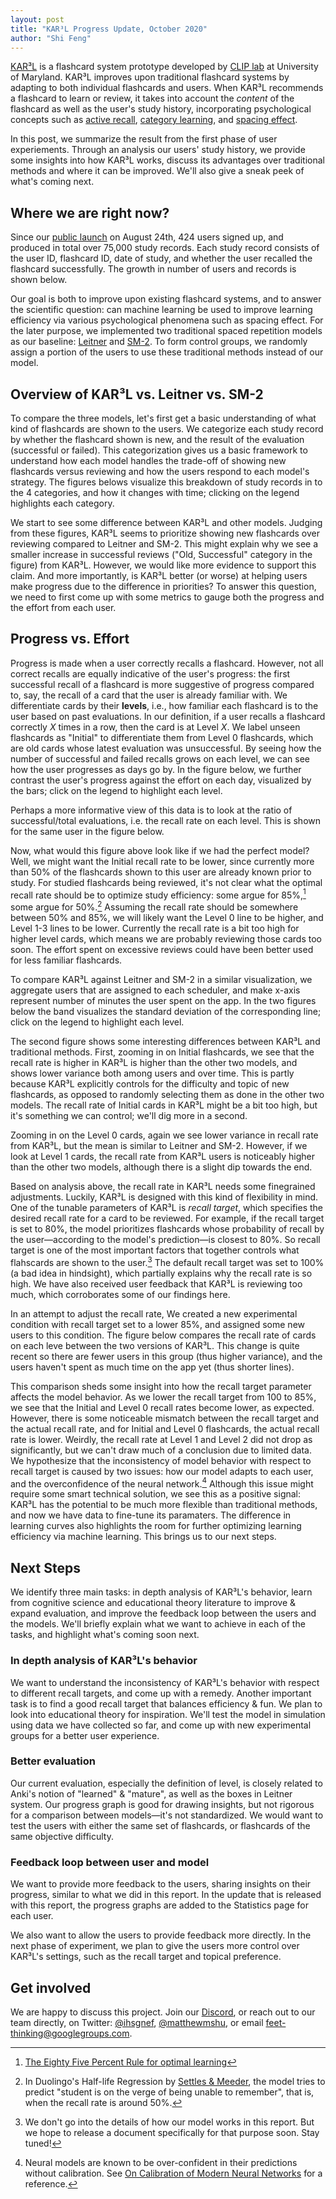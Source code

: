 ```yaml
---
layout: post
title: "KAR³L Progress Update, October 2020"
author: "Shi Feng"
---
```


<head>
  <meta charset="utf-8">
  <script src="https://cdn.jsdelivr.net/npm/vega@5"></script>
  <script src="https://cdn.jsdelivr.net/npm/vega-lite@4"></script>
  <script src="https://cdn.jsdelivr.net/npm/vega-embed@6"></script>
  <style>
    .myDiv {
      text-align: center;
    }
  </style>
</head>

[KAR³L](http://karl.qanta.org/) is a flashcard system prototype developed by [CLIP lab](https://wiki.umiacs.umd.edu/clip/index.php/Main_Page) at University of Maryland. KAR³L improves upon traditional flashcard systems by adapting to both individual flashcards and users. When KAR³L recommends a flashcard to learn or review, it takes into account the _content_ of the flashcard as well as the user's study history, incorporating psychological concepts such as [active recall](https://en.wikipedia.org/wiki/Active_recall), [category learning](https://en.wikipedia.org/wiki/Concept_learning), and [spacing effect](https://en.wikipedia.org/wiki/Spacing_effect).

In this post, we summarize the result from the first phase of user experiements. Through an analysis our users' study history, we provide some insights into how KAR³L works, discuss its advantages over traditional methods and where it can be improved. We'll also give a sneak peek of what's coming next.

## Where we are right now?
Since our [public launch](https://hsquizbowl.org/forums/viewtopic.php?f=123&p=379140&sid=8ae602e914bc1e56736a07030176c718) on August 24th, 424 users signed up, and produced in total over 75,000 study records. Each study record consists of the user ID, flashcard ID, date of study, and whether the user recalled the flashcard successfully. The growth in number of users and records is shown below.

<div id="vis1" class="myDiv"></div>

Our goal is both to improve upon existing flashcard systems, and to answer the scientific question: can machine learning be used to improve learning efficiency via various psychological phenomena such as spacing effect. For the later purpose, we implemented two traditional spaced repetition models as our baseline: [Leitner](https://en.wikipedia.org/wiki/Leitner_system) and [SM-2](https://en.wikipedia.org/wiki/SuperMemo). To form control groups, we randomly assign a portion of the users to use these traditional methods instead of our model.

## Overview of KAR³L vs. Leitner vs. SM-2
To compare the three models, let's first get a basic understanding of what kind of flashcards are shown to the users. We categorize each study record by whether the flashcard shown is new, and the result of the evaluation (successful or failed). This categorization gives us a basic framework to understand how each model handles the trade-off of showing new flashcards versus reviewing and how the users respond to each model's strategy. The figures belows visualize this breakdown of study records in to the 4 categories, and how it changes with time; clicking on the legend highlights each category.

<div id="vis2" class="myDiv"></div>

We start to see some difference between KAR³L and other models. Judging from these figures, KAR³L seems to prioritize showing new flashcards over reviewing compared to Leitner and SM-2. This might explain why we see a smaller increase in successful reviews ("Old, Successful" category in the figure) from KAR³L. However, we would like more evidence to support this claim. And more importantly, is KAR³L better (or worse) at helping users make progress due to the difference in priorities? To answer this question, we need to first come up with some metrics to gauge both the progress and the effort from each user.

## Progress vs. Effort
Progress is made when a user correctly recalls a flashcard. However, not all correct recalls are equally indicative of the user's progress: the first successful recall of a flashcard is more suggestive of progress compared to, say, the recall of a card that the user is already familiar with. We differentiate cards by their __levels__, i.e., how familiar each flashcard is to the user based on past evaluations. In our definition, if a user recalls a flashcard correctly $X$ times in a row, then the card is at Level $X$. We label unseen flashcards as "Initial" to differentiate them from Level 0 flashcards, which are old cards whose latest evaluation was unsuccessful. By seeing how the number of successful and failed recalls grows on each level, we can see how the user progresses as days go by. In the figure below, we further contrast the user's progress against the effort on each day, visualized by the bars; click on the legend to highlight each level.

<div id="vis3" class="myDiv"></div>

Perhaps a more informative view of this data is to look at the ratio of successful/total evaluations, i.e. the recall rate on each level. This is shown for the same user in the figure below.

<div id="vis4" class="myDiv"></div>

Now, what would this figure above look like if we had the perfect model? Well, we might want the Initial recall rate to be lower, since currently more than 50% of the flashcards shown to this user are already known prior to study. For studied flashcards being reviewed, it's not clear what the optimal recall rate should be to optimize study efficiency: some argue for 85%,[^1] some argue for 50%.[^2] Assuming the recall rate should be somewhere between 50% and 85%, we will likely want the Level 0 line to be higher, and Level 1-3 lines to be lower. Currently the recall rate is a bit too high for higher level cards, which means we are probably reviewing those cards too soon. The effort spent on excessive reviews could have been better used for less familiar flashcards.

[^1]: [The Eighty Five Percent Rule for optimal learning](https://www.nature.com/articles/s41467-019-12552-4)
[^2]: In Duolingo's Half-life Regression by [Settles & Meeder](https://www.aclweb.org/anthology/P16-1174/), the model tries to predict "student is on the verge of being unable to remember", that is, when the recall rate is around 50%.

To compare KAR³L against Leitner and SM-2 in a similar visualization, we aggregate users that are assigned to each scheduler, and make x-axis represent number of minutes the user spent on the app. In the two figures below the band visualizes the standard deviation of the corresponding line; click on the legend to highlight each level.

<div id="vis5" class="myDiv"></div>
<div id="vis6" class="myDiv"></div>

The second figure shows some interesting differences between KAR³L and traditional methods. First, zooming in on Initial flashcards, we see that the recall rate is higher in KAR³L is higher than the other two models, and shows lower variance both among users and over time. This is partly because KAR³L explicitly controls for the difficulty and topic of new flashcards, as opposed to randomly selecting them as done in the other two models. The recall rate of Initial cards in KAR³L might be a bit too high, but it's something we can control; we'll dig more in a second.

Zooming in on the Level 0 cards, again we see lower variance in recall rate from KAR³L, but the mean is similar to Leitner and SM-2. However, if we look at Level 1 cards, the recall rate from KAR³L users is noticeably higher than the other two models, although there is a slight dip towards the end.

Based on analysis above, the recall rate in KAR³L needs some finegrained adjustments. Luckily, KAR³L is designed with this kind of flexibility in mind. One of the tunable parameters of KAR³L is _recall target_, which specifies the desired recall rate for a card to be reviewed. For example, if the recall target is set to 80%, the model prioritizes flashcards whose probability of recall by the user—according to the model's prediction—is closest to 80%. So recall target is one of the most important factors that together controls what flahscards are shown to the user.[^3] The default recall target was set to 100% (a bad idea in hindsight), which partially explains why the recall rate is so high. We have also received user feedback that KAR³L is reviewing too much, which corroborates some of our findings here.

In an attempt to adjust the recall rate, We created a new experimental condition with recall target set to a lower 85%, and assigned some new users to this condition. The figure below compares the recall rate of cards on each leve between the two versions of KAR³L. This change is quite recent so there are fewer users in this group (thus higher variance), and the users haven't spent as much time on the app yet (thus shorter lines).

[^3]: We don't go into the details of how our model works in this report. But we hope to release a document specifically for that purpose soon. Stay tuned!

<div id="vis7" class="myDiv"></div>

This comparison sheds some insight into how the recall target parameter affects the model behavior. As we lower the recall target from $100%$ to 85%, we see that the Initial and Level 0 recall rates become lower, as expected. However, there is some noticeable mismatch between the recall target and the actual recall rate, and for Initial and Level 0 flashcards, the actual recall rate is lower. Weirdly, the recall rate at Level 1 and Level 2 did not drop as significantly, but we can't draw much of a conclusion due to limited data. We hypothesize that the inconsistency of model behavior with respect to recall target is caused by two issues: how our model adapts to each user, and the overconfidence of the neural network.[^4] Although this issue might require some smart technical solution, we see this as a positive signal: KAR³L has the potential to be much more flexible than traditional methods, and now we have data to fine-tune its paramaters. The difference in learning curves also highlights the room for further optimizing learning efficiency via machine learning. This brings us to our next steps. 

[^4]: Neural models are known to be over-confident in their predictions without calibration. See [On Calibration of Modern Neural Networks](https://arxiv.org/abs/1706.04599) for a reference.

## Next Steps
We identify three main tasks: in depth analysis of KAR³L's behavior, learn from cognitive science and educational theory literature to improve & expand evaluation, and improve the feedback loop between the users and the models. We'll briefly explain what we want to achieve in each of the tasks, and highlight what's coming soon next.

### In depth analysis of KAR³L's behavior
We want to understand the inconsistency of KAR³L's behavior with respect to different recall targets, and come up with a remedy. Another important task is to find a good recall target that balances efficiency & fun. We plan to look into educational theory for inspiration. We'll test the model in simulation using data we have collected so far, and come up with new experimental groups for a better user experience.

### Better evaluation
Our current evaluation, especially the definition of level, is closely related to Anki's notion of "learned" & "mature", as well as the boxes in Leitner system. Our progress graph is good for drawing insights, but not rigorous for a comparison between models—it's not standardized. We would want to test the users with either the same set of flashcards, or flashcards of the same objective difficulty.

### Feedback loop between user and model
We want to provide more feedback to the users, sharing insights on their progress, similar to what we did in this report. In the update that is released with this report, the progress graphs are added to the Statistics page for each user.

We also want to allow the users to provide feedback more directly. In the next phase of experiment, we plan to give the users more control over KAR³L's settings, such as the recall target and topical preference.

## Get involved
We are happy to discuss this project. Join our [Discord](https://discord.com/invite/PTfEmHd), or reach out to our team directly, on Twitter: [@ihsgnef](https://twitter.com/ihsgnef), [@matthewmshu](https://twitter.com/@matthewmshu), or email [feet-thinking@googlegroups.com](feet-thinking@googlegroups.com).

<div id="vis8" class="myDiv"></div>
<div id="vis9" class="myDiv"></div>

<div id="vis10" class="myDiv"></div>
<div id="vis11" class="myDiv"></div>

<div id="vis12" class="myDiv"></div>
<div id="vis13" class="myDiv"></div>

<script type="text/javascript">
  vegaEmbed('#vis1', "https://raw.githubusercontent.com/ihsgnef/ihsgnef.github.io/master/images/n_users_and_n_records.json").catch(console.error);
  vegaEmbed('#vis2', "https://raw.githubusercontent.com/ihsgnef/ihsgnef.github.io/master/images/new_old_correct_wrong.json").catch(console.error);
  vegaEmbed('#vis3', "https://raw.githubusercontent.com/ihsgnef/ihsgnef.github.io/master/images/463_user_level_vs_effort.json").catch(console.error);
  vegaEmbed('#vis4', "https://raw.githubusercontent.com/ihsgnef/ihsgnef.github.io/master/images/463_user_level_ratio.json").catch(console.error);
  vegaEmbed('#vis5', "https://raw.githubusercontent.com/ihsgnef/ihsgnef.github.io/master/images/repetition_model_level_vs_effort.json").catch(console.error);
  vegaEmbed('#vis6', "https://raw.githubusercontent.com/ihsgnef/ihsgnef.github.io/master/images/repetition_model_level_ratio.json").catch(console.error);
  vegaEmbed('#vis7', "https://raw.githubusercontent.com/ihsgnef/ihsgnef.github.io/master/images/100vs85_level_ratio.json").catch(console.error);
  vegaEmbed('#vis8', "https://raw.githubusercontent.com/ihsgnef/ihsgnef.github.io/master/images/413_user_level_vs_effort.json").catch(console.error);
  vegaEmbed('#vis9', "https://raw.githubusercontent.com/ihsgnef/ihsgnef.github.io/master/images/413_user_level_ratio.json").catch(console.error);
  vegaEmbed('#vis10', "https://raw.githubusercontent.com/ihsgnef/ihsgnef.github.io/master/images/123_user_level_vs_effort.json").catch(console.error);
  vegaEmbed('#vis11', "https://raw.githubusercontent.com/ihsgnef/ihsgnef.github.io/master/images/123_user_level_ratio.json").catch(console.error);
  vegaEmbed('#vis12', "https://raw.githubusercontent.com/ihsgnef/ihsgnef.github.io/master/images/38_user_level_vs_effort.json").catch(console.error);
  vegaEmbed('#vis13', "https://raw.githubusercontent.com/ihsgnef/ihsgnef.github.io/master/images/38_user_level_ratio.json").catch(console.error);
</script>
